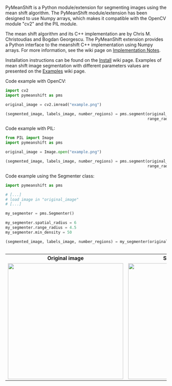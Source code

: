 PyMeanShift is a Python module/extension for segmenting images using the mean shift algorithm. The PyMeanShift module/extension has been designed to use Numpy arrays, which makes it compatible with the OpenCV module "cv2" and the PIL module.

The mean shift algorithm and its C++ implementation are by Chris M. Christoudias and Bogdan Georgescu. The PyMeanShift extension provides a Python interface  to the meanshift C++ implementation using Numpy arrays.  For more information, see the wiki page on [Implementation Notes](https://github.com/fjean/pymeanshift/wiki/ImplementationNotes).

Installation instructions can be found on the [Install](https://github.com/fjean/pymeanshift/wiki/Install) wiki page. Examples of mean shift image segmentation with different parameters values are presented on the [Examples](https://github.com/fjean/pymeanshift/wiki/Examples) wiki page.


Code example with OpenCV:
```python
import cv2
import pymeanshift as pms

original_image = cv2.imread("example.png")

(segmented_image, labels_image, number_regions) = pms.segment(original_image, spatial_radius=6, 
                                                              range_radius=4.5, min_density=50)
```

Code example with PIL:
```python
from PIL import Image
import pymeanshift as pms

original_image = Image.open("example.png")

(segmented_image, labels_image, number_regions) = pms.segment(original_image, spatial_radius=6, 
                                                              range_radius=4.5, min_density=50)
```

Code example using the Segmenter class:
```python
import pymeanshift as pms

# [...]
# load image in "original_image"
# [...]

my_segmenter = pms.Segmenter()

my_segmenter.spatial_radius = 6
my_segmenter.range_radius = 4.5
my_segmenter.min_density = 50

(segmented_image, labels_image, number_regions) = my_segmenter(original_image)
```

<table cellpadding='0' border='0' align='left' cellspacing='0' width='75%'>
<tr cellpadding='0' cellspacing='0'>
<td cellpadding='0' align='center' cellspacing='0'><b>Original image</b></td>
<td cellpadding='0' align='center' cellspacing='0'><b>Segmented image</b></td>
</tr>
<tr cellpadding='0' cellspacing='0'>
<td cellpadding='0' align='center' cellspacing='0' valign='top'>
<img src='https://github.com/fjean/pymeanshift/blob/master/examples/example-orig.jpg' border='0' width='360px' />
</td>
<td cellpadding='0' align='center' cellspacing='0'>
<img src='https://github.com/fjean/pymeanshift/blob/master/examples/example-6-4_5-50.png' border='0' width='360px' />
</td>
</tr>
</table>
